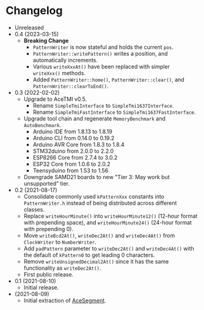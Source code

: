 # Changelog

* Unreleased
* 0.4 (2023-03-15)
    * **Breaking Change**
        * `PatternWriter` is now stateful and holds the current `pos`.
        * `PatternWriter::writePattern()` writes a position, and automatically
          increments.
        * Various `writeXxxAt()` have been replaced with simpler `writeXxx()`
          methods.
        * Added `PatternWriter::home()`, `PatternWriter::clear()`, and
          `PatternWriter::clearToEnd()`.
* 0.3 (2022-02-02)
    * Upgrade to AceTMI v0.5.
        * Rename `SimpleTmiInterface` to `SimpleTmi1637Interface`.
        * Rename `SimpleTmiFastInterface` to `SimpleTmi1637FastInterface`.
    * Upgrade tool chain and regenerate `MemoryBenchmark` and `AutoBenchmark`.
        * Arduino IDE from 1.8.13 to 1.8.19
        * Arduino CLI from 0.14.0 to 0.19.2
        * Arduino AVR Core from 1.8.3 to 1.8.4
        * STM32duino from 2.0.0 to 2.2.0
        * ESP8266 Core from 2.7.4 to 3.0.2
        * ESP32 Core from 1.0.6 to 2.0.2
        * Teensyduino from 1.53 to 1.56
    * Downgrade SAMD21 boards to new "Tier 3: May work but unsupported" tier.
* 0.2 (2021-08-17)
    * Consolidate commonly used `kPatternXxx` constants into `PatternWriter.h`
      instead of being distributed across different classes.
    * Replace `writeHourMinute()` into `writeHourMinute12()` (12-hour format
      with prepending space), and `writeHourMinute24()` (24-hour format with
      prepending 0).
    * Move `writeBcd2At()`, `writeDec2At()` and `writeDec4At()` from
      `ClockWriter` to `NumberWriter`.
    * Add `padPattern` parameter to `writeDec2At()` and `writeDec4At()` with
      the default of `kPattern0` to get leading 0 characters.
    * Remove `writeUnsignedDecimal2At()` since it has the same functionality as
      `writeDec2At()`.
    * First public release.
* 0.1 (2021-08-10)
    * Initial release.
* (2021-08-09)
    * Initial extraction of [AceSegment](https://github.com/bxparks/AceSegment).
